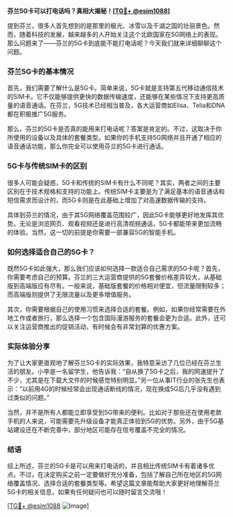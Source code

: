 **芬兰5G卡可以打电话吗？真相大揭秘！[[TG💪+ @esim1088](https://t.me/s/esim1088)]**

提到芬兰，很多人首先想到的是那里的极光、冰雪以及千湖之国的壮丽景色。然而，随着科技的发展，越来越多的人开始关注这个北欧国家在5G网络上的表现。那么问题来了——芬兰的5G卡到底能不能打电话呢？今天我们就来详细聊聊这个问题。

### 芬兰5G卡的基本情况

首先，我们需要了解什么是5G卡。简单来说，5G卡就是支持第五代移动通信技术的SIM卡。它不仅能够提供更快的数据传输速度，还能够在某些情况下支持更高质量的语音通话。在芬兰，5G技术已经相当普及，各大运营商如Elisa、Telia和DNA都在积极推广5G服务。

那么，芬兰的5G卡是否真的能用来打电话呢？答案是肯定的。不过，这取决于你所使用的设备以及具体的套餐类型。如果你的手机支持5G网络并且开通了相应的语音通话功能，那么你完全可以使用芬兰的5G卡进行通话。

### 5G卡与传统SIM卡的区别

很多人可能会疑惑，5G卡和传统的SIM卡有什么不同呢？其实，两者之间的主要区别在于技术规格和支持的功能上。传统SIM卡主要是为了满足基本的语音通话和短信需求而设计的，而5G卡则是在此基础上增加了对高速数据传输的支持。

具体到芬兰的情况，由于其5G网络覆盖范围较广，因此5G卡能够更好地发挥其优势。无论是浏览网页、观看视频还是进行高清视频通话，5G卡都能带来更加流畅的体验。当然，这一切的前提是你需要一部兼容5G的智能手机。

### 如何选择适合自己的5G卡？

既然5G卡如此强大，那么我们应该如何选择一款适合自己需求的5G卡呢？首先，你需要考虑自己的预算。芬兰的三大运营商提供的5G套餐价格差异较大，从基础版到高端版应有尽有。一般来说，基础版套餐的价格相对便宜，但流量限制较多；而高端版则提供了无限流量以及更多增值服务。

其次，你需要根据自己的使用习惯来选择合适的套餐。例如，如果你经常需要在外地工作或者旅行，那么选择一个包含国际漫游服务的套餐会更为合适。此外，还可以关注运营商推出的促销活动，有时候会有非常划算的优惠方案。

### 实际体验分享

为了让大家更直观地了解芬兰5G卡的实际效果，我特意采访了几位已经在芬兰生活的朋友。小李是一名留学生，他告诉我：“自从换了5G卡之后，我的网速提升了不少，尤其是在下载大文件的时候感觉特别明显。”另一位从事IT行业的张先生也表示：“以前用4G的时候经常会出现通话断线的情况，现在换成5G后几乎没有遇到过类似的问题。”

当然，并不是所有人都能立即享受到5G带来的便利。比如对于那些还在使用老款手机的人来说，可能需要先升级设备才能真正体验到5G的优势。另外，由于5G基站建设还在不断完善中，部分地区可能存在信号覆盖不完全的情况。

### 结语

综上所述，芬兰的5G卡是可以用来打电话的，并且相比传统SIM卡有着诸多优点。不过，在决定购买之前一定要做好充分准备，包括了解自己所在地区的5G网络覆盖情况、选择合适的套餐类型等。希望这篇文章能帮助大家更好地理解芬兰5G卡的相关信息，如果有任何疑问也可以随时留言交流哦！

[[TG💪+ @esim1088](https://t.me/s/esim1088) ![Image](https://i.postimg.cc/4NQfJmqS/Snipaste-2025-05-13-00-14-12.png)]